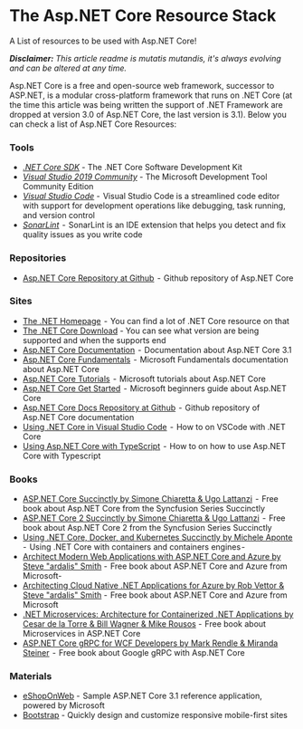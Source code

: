 # The Asp.NET Core Resource Stack

A List of resources to be used with Asp.NET Core!

_**Disclaimer:** This _article_ readme is mutatis mutandis, it's always evolving and can be altered at any time._

Asp.NET Core is a free and open-source web framework, successor to ASP.NET, is a modular cross-platform framework that runs on .NET Core (at the time this article was being written the support of .NET Framework are dropped at version 3.0 of Asp.NET Core, the last version is 3.1).
Below you can check a list of Asp.NET Core Resources:

### Tools
 - [*.NET Core SDK*](https://dotnet.microsoft.com/download) - The .NET Core Software Development Kit
 - [*Visual Studio 2019 Community*](https://visualstudio.microsoft.com/)  -  The Microsoft Development Tool Community Edition
 - [*Visual Studio Code*](https://code.visualstudio.com/)  -  Visual Studio Code is a streamlined code editor with support for development operations like debugging, task running, and version control
 - [*SonarLint*](https://www.sonarlint.org/)  -  SonarLint is an IDE extension that helps you detect and fix quality issues as you write code

### Repositories
- [Asp.NET Core Repository at Github](https://github.com/dotnet/aspnetcore)  -  Github repository of Asp.NET Core

### Sites
- [The .NET Homepage](https://dotnet.microsoft.com/)  -  You can find a lot of .NET Core resource on that
- [The .NET Core Download](https://dotnet.microsoft.com/download/dotnet-core)  -  You can see what version are being supported and when the supports end
- [Asp.NET Core Documentation](https://docs.microsoft.com/en-us/aspnet/core/?view=aspnetcore-3.1)  -  Documentation about Asp.NET Core 3.1
- [Asp.NET Core Fundamentals](https://docs.microsoft.com/en-us/aspnet/core/fundamentals/?view=aspnetcore-3.1&tabs=windows)  -  Microsoft Fundamentals documentation about Asp.NET Core
- [Asp.NET Core Tutorials](https://docs.microsoft.com/en-us/aspnet/core/tutorials/razor-pages/?view=aspnetcore-3.1)  -  Microsoft tutorials about Asp.NET Core
- [Asp.NET Core Get Started](https://docs.microsoft.com/en-us/aspnet/core/getting-started/?view=aspnetcore-3.1&tabs=windows)  -  Microsoft beginners guide about Asp.NET Core
- [Asp.NET Core Docs Repository at Github](https://github.com/dotnet/AspNetCore.Docs)  -  Github repository of Asp.NET Core documentation
- [Using .NET Core in Visual Studio Code](https://code.visualstudio.com/docs/languages/dotnet)  -  How to on VSCode with .NET Core
- [Using Asp.NET Core with TypeScript](https://www.typescriptlang.org/docs/handbook/asp-net-core.html)  -  How to on how to use Asp.NET Core with Typescript

### Books
- [ASP.NET Core Succinctly by Simone Chiaretta & Ugo Lattanzi](https://www.syncfusion.com/ebooks/asp_net_core_succinctly)  -  Free book about Asp.NET Core from the Syncfusion Series Succinctly
- [ASP.NET Core 2 Succinctly by Simone Chiaretta & Ugo Lattanzi](https://www.syncfusion.com/ebooks/aspnet-core-2-succinctly)  -  Free book about Asp.NET Core 2 from the Syncfusion Series Succinctly 
- [Using .NET Core, Docker, and Kubernetes Succinctly by Michele Aponte](https://www.syncfusion.com/ebooks/using-netcore-docker-and-kubernetes-succinctly) -  Using .NET Core with containers and containers engines - 
- [Architect Modern Web Applications with ASP.NET Core and Azure by Steve "ardalis" Smith](https://docs.microsoft.com/en-us/dotnet/architecture/modern-web-apps-azure/)  -  Free book about ASP.NET Core and Azure from Microsoft- 
- [Architecting Cloud Native .NET Applications for Azure by Rob Vettor & Steve "ardalis" Smith](https://docs.microsoft.com/en-us/dotnet/architecture/cloud-native/)  -   Free book about ASP.NET Core and Azure from Microsoft
- [.NET Microservices: Architecture for Containerized .NET Applications by Cesar de la Torre & Bill Wagner & Mike Rousos](https://docs.microsoft.com/en-us/dotnet/architecture/microservices/)  -  Free book about Microservices in ASP.NET Core
- [ASP.NET Core gRPC for WCF Developers by Mark Rendle & Miranda Steiner](https://docs.microsoft.com/en-us/dotnet/architecture/grpc-for-wcf-developers/)   -  Free book about Google gRPC with Asp.NET Core

### Materials
- [eShopOnWeb](https://github.com/dotnet-architecture/eShopOnWeb)  -  Sample ASP.NET Core 3.1 reference application, powered by Microsoft 
- [Bootstrap](https://getbootstrap.com/) - Quickly design and customize responsive mobile-first sites
